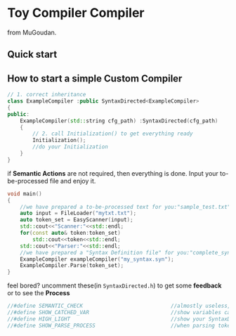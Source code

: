 # Toy Compiler Compiler

from MuGoudan.

## Quick start



## How to start a simple Custom Compiler

```cpp
// 1. correct inheritance
class ExampleCompiler :public SyntaxDirected<ExampleCompiler>
{
public:
	ExampleCompiler(std::string cfg_path) :SyntaxDirected(cfg_path)
	{
        // 2. call Initialization() to get everything ready
		Initialization();
        //do your Initialization
	}
}
```

if **Semantic Actions** are not required, then everything is done. Input your to-be-processed file and enjoy it.

```cpp
void main()
{
    //we have prepared a to-be-processed text for you:"sample_test.txt"
    auto input = FileLoader("mytxt.txt");
	auto token_set = EasyScanner(input);
    std::cout<<"Scanner:"<<std::endl;
    for(const auto& token:token_set)
    	std::cout<<token<<std::endl;
    std::cout<<"Parser:"<<std::endl;
    //we have prepared a "Syntax Definition file" for you:"complete_syntax.syn"
	ExampleCompiler exampleCompiler("my_syntax.syn");
	ExampleCompiler.Parse(token_set);
}
```
feel bored? uncomment these(in ``SyntaxDirected.h``) to get some **feedback** or to see the **Process**

```cpp
//#define SEMANTIC_CHECK							//almostly useless,but you can have a try.
//#define SHOW_CATCHED_VAR							//show variables catched in your "Syntax Definition file" 
//#define HIGH_LIGHT								//show your SyntaxDefinition file in Hightlight 
//#define SHOW_PARSE_PROCESS						//when parsing token_set,show the "Reduce Process"
```

